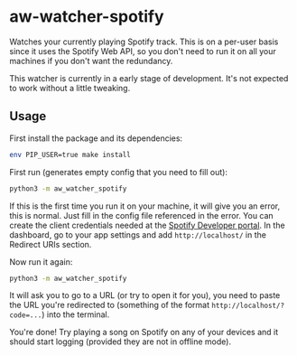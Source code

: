 aw-watcher-spotify
==================

Watches your currently playing Spotify track. This is on a per-user basis since it uses the Spotify Web API, so you don't need to run it on all your machines if you don't want the redundancy.

This watcher is currently in a early stage of development. It's not expected to work without a little tweaking.


## Usage

First install the package and its dependencies:

```sh
env PIP_USER=true make install
```

First run (generates empty config that you need to fill out):

```sh
python3 -m aw_watcher_spotify
```

If this is the first time you run it on your machine, it will give you an error, this is normal. Just fill in the config file referenced in the error. You can create the client credentials needed at the [Spotify Developer portal](https://beta.developer.spotify.com/). In the dashboard, go to your app settings and add `http://localhost/` in the Redirect URIs section.

Now run it again:

```sh
python3 -m aw_watcher_spotify
```

It will ask you to go to a URL (or try to open it for you), you need to paste the URL you're redirected to (something of the format `http://localhost/?code=...`) into the terminal.

You're done! Try playing a song on Spotify on any of your devices and it should start logging (provided they are not in offline mode).
